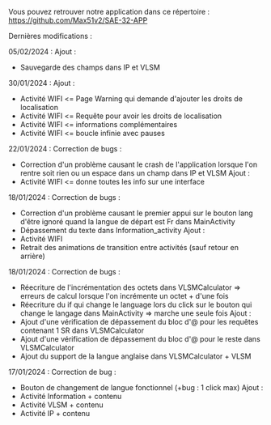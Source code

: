 Vous pouvez retrouver notre application dans ce répertoire : https://github.com/Max51v2/SAE-32-APP

Dernières modifications :

05/02/2024 :
Ajout :
  - Sauvegarde des champs dans IP et VLSM

30/01/2024 : 
Ajout :
  - Activité WIFI <= Page Warning qui demande d'ajouter les droits de localisation
  - Activité WIFI <= Requête pour avoir les droits de localisation
  - Activité WIFI <= informations complémentaires
  - Activité WIFI <= boucle infinie avec pauses

22/01/2024 : 
Correction de bugs : 
  - Correction d'un problème causant le crash de l'application lorsque l'on rentre soit rien ou un espace dans un champ dans IP et VLSM
Ajout :
  - Activité WIFI <= donne toutes les info sur une interface

18/01/2024 : 
Correction de bugs : 
  - Correction d'un problème causant le premier appui sur le bouton lang d'être ignoré quand la langue de départ est Fr dans MainActivity
  - Dépassement du texte dans Information_activity
Ajout :
  - Activité WIFI
  - Retrait des animations de transition entre activités (sauf retour en arrière)

18/01/2024 : 
Correction de bugs : 
  - Réecriture de l'incrémentation des octets dans VLSMCalculator => erreurs de calcul lorsque l'on incrémente un octet + d'une fois
  - Réecriture du if qui change le language lors du click sur le bouton qui change le langage dans MainActivity => marche une seule fois
Ajout :
  - Ajout d'une vérification de dépassement du bloc d'@ pour les requêtes contenant 1 SR dans VLSMCalculator
  - Ajout d'une vérification de dépassement du bloc d'@ pour le reste dans VLSMCalculator
  - Ajout du support de la langue anglaise dans VLSMCalculator + VLSM

17/01/2024 :
Correction de bug :
  - Bouton de changement de langue fonctionnel (+bug : 1 click max)
Ajout :
  - Activité Information + contenu
  - Activité VLSM + contenu
  - Activité IP + contenu
